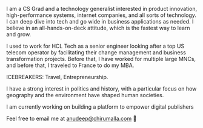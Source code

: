 



 I am a CS Grad and a technology generalist interested in product innovation, high-performance systems, internet companies, and all sorts of technology. I can deep dive into tech and go wide in business applications as needed. I believe in an all-hands-on-deck attitude, which is the fastest way to learn and grow.

I used to work for HCL Tech as a senior engineer looking after a top US telecom operator by facilitating their change management and business transformation projects. Before that, I have worked for multiple large MNCs, and before that, I traveled to France to do my MBA.

ICEBREAKERS: Travel, Entrepreneurship.

I have a strong interest in politics and history, with a particular focus on how geography and the environment have shaped human societies.








I am currently working on building a platform to empower digital publishers



Feel free to email me at [anudeep@chirumalla.com](mailto:anudeep@chirumalla.com) 👋
